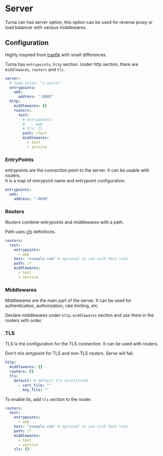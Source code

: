 # Server

Turna can has server option, this option can be used for reverse proxy or load balancer with various middlewares.

## Configuration

Highly inspired from [traefik](https://doc.traefik.io/traefik/) with small differences.

Turna has `entrypoints`, `http` section. Under _http_ section, there are `middlewares`, `routers` and `tls`.

```yaml
server:
  # load_value: "x-server"
  entrypoints:
    web:
      address: ":8080"
  http:
    middlewares: {}
    routers:
      test:
        # entrypoints:
        #   - web
        # tls: {}
        path: /test
        middlewares:
          - test
          - service
```

### EntryPoints

entrypoints are the connection point to the server. It can be usable with routers.  
It is a map of entrypoint name and entrypoint configuration.

```yaml
entrypoints:
  web:
    address: ":8080"
```

### Routers

Routers combine entrypoints and middlewares with a path.

Path uses [chi](https://github.com/go-chi/chi) definitions.

```yaml
routers:
  test:
    entrypoints:
      - web
    host: "example.com" # optional to use with host rule
    path: /*
    middlewares:
      - test
      - service
```

### Middlewares

Middlewares are the main part of the server. It can be used for authentication, authorization, rate limiting, etc.

Declare middlewares under `http.middlewares` section and use them in the routers with order.

### TLS

TLS is the configuration for the TLS connection. It can be used with routers.

Don't mix entypoint for TLS and non-TLS routers. Serve will fail.

```yaml
http:
  middlewares: {}
  routers: {}
  tls:
    default: # default tls certificate
      - cert_file: ""
        key_file: ""
```

To enable tls, add `tls` section to the router.

```yaml
routers:
  test:
    entrypoints:
      - web
    host: "example.com" # optional to use with host rule
    path: /*
    middlewares:
      - test
      - service
    tls: {}
```
